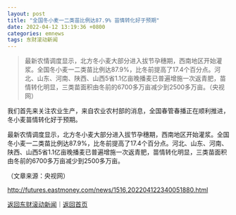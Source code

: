 ```yaml
---
layout: post
title: "全国冬小麦一二类苗比例达87.9% 苗情转化好于预期"
date: 2022-04-12 13:19:36 +0800
categories: emnews
tags: 东财滚动新闻
---
```

> 最新农情调度显示，北方冬小麦大部分进入拔节孕穗期，西南地区开始灌浆。全国冬小麦一二类苗比例达87.9%，比冬前提高了17.4个百分点。河北、山东、河南、陕西、山西5省1.1亿亩晚播麦已普遍增施一次返青肥，苗情转化明显，三类苗面积由冬前的6700多万亩减少到2500多万亩。（央视网）

<p>我们首先来关注农业生产，来自农业农村部的消息，全国春管春播正在顺利推进，冬小麦苗情转化好于预期。</p><p>最新农情调度显示，北方冬小麦大部分进入拔节孕穗期，西南地区开始灌浆。全国冬小麦一二类苗比例达87.9%，比冬前提高了17.4个百分点。河北、山东、河南、陕西、山西5省1.1亿亩晚播麦已普遍增施一次返青肥，苗情转化明显，三类苗面积由冬前的6700多万亩减少到2500多万亩。</p><p class="em_media">（文章来源：央视网）</p>

<http://futures.eastmoney.com/news/1516,202204122340051880.html>

[返回东财滚动新闻](//finews.withounder.com/emnews/)｜[返回首页](//finews.withounder.com/)